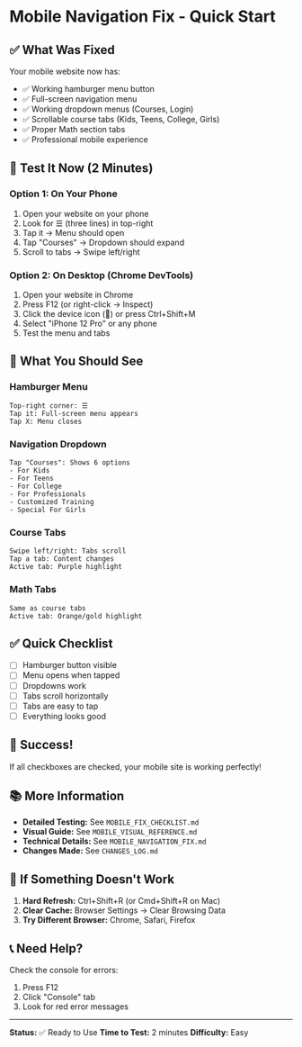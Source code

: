 # Mobile Navigation Fix - Quick Start

## ✅ What Was Fixed

Your mobile website now has:
- ✅ Working hamburger menu button
- ✅ Full-screen navigation menu
- ✅ Working dropdown menus (Courses, Login)
- ✅ Scrollable course tabs (Kids, Teens, College, Girls)
- ✅ Proper Math section tabs
- ✅ Professional mobile experience

## 🚀 Test It Now (2 Minutes)

### Option 1: On Your Phone
1. Open your website on your phone
2. Look for ☰ (three lines) in top-right
3. Tap it → Menu should open
4. Tap "Courses" → Dropdown should expand
5. Scroll to tabs → Swipe left/right

### Option 2: On Desktop (Chrome DevTools)
1. Open your website in Chrome
2. Press F12 (or right-click → Inspect)
3. Click the device icon (📱) or press Ctrl+Shift+M
4. Select "iPhone 12 Pro" or any phone
5. Test the menu and tabs

## 📱 What You Should See

### Hamburger Menu
```
Top-right corner: ☰
Tap it: Full-screen menu appears
Tap X: Menu closes
```

### Navigation Dropdown
```
Tap "Courses": Shows 6 options
- For Kids
- For Teens  
- For College
- For Professionals
- Customized Training
- Special For Girls
```

### Course Tabs
```
Swipe left/right: Tabs scroll
Tap a tab: Content changes
Active tab: Purple highlight
```

### Math Tabs
```
Same as course tabs
Active tab: Orange/gold highlight
```

## ✅ Quick Checklist

- [ ] Hamburger button visible
- [ ] Menu opens when tapped
- [ ] Dropdowns work
- [ ] Tabs scroll horizontally
- [ ] Tabs are easy to tap
- [ ] Everything looks good

## 🎉 Success!

If all checkboxes are checked, your mobile site is working perfectly!

## 📚 More Information

- **Detailed Testing:** See `MOBILE_FIX_CHECKLIST.md`
- **Visual Guide:** See `MOBILE_VISUAL_REFERENCE.md`
- **Technical Details:** See `MOBILE_NAVIGATION_FIX.md`
- **Changes Made:** See `CHANGES_LOG.md`

## 🔧 If Something Doesn't Work

1. **Hard Refresh:** Ctrl+Shift+R (or Cmd+Shift+R on Mac)
2. **Clear Cache:** Browser Settings → Clear Browsing Data
3. **Try Different Browser:** Chrome, Safari, Firefox

## 📞 Need Help?

Check the console for errors:
1. Press F12
2. Click "Console" tab
3. Look for red error messages

---

**Status:** ✅ Ready to Use
**Time to Test:** 2 minutes
**Difficulty:** Easy
